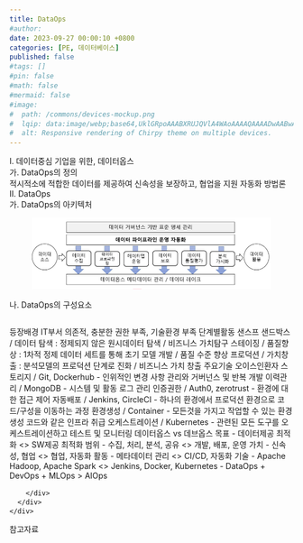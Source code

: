 ```yaml
---
title: DataOps
#author: 
date: 2023-09-27 00:00:10 +0800
categories: [PE, 데이터베이스]
published: false
#tags: []
#pin: false
#math: false
#mermaid: false
#image:
#  path: /commons/devices-mockup.png
#  lqip: data:image/webp;base64,UklGRpoAAABXRUJQVlA4WAoAAAAQAAAADwAABwAAQUxQSDIAAAARL0AmbZurmr57yyIiqE8oiG0bejIYEQTgqiDA9vqnsUSI6H+oAERp2HZ65qP/VIAWAFZQOCBCAAAA8AEAnQEqEAAIAAVAfCWkAALp8sF8rgRgAP7o9FDvMCkMde9PK7euH5M1m6VWoDXf2FkP3BqV0ZYbO6NA/VFIAAAA
#  alt: Responsive rendering of Chirpy theme on multiple devices.
---
```


<div class="post-wrap">
  <div class="para">
    <div class="para-title">
      I. 데이터중심 기업을 위한, 데이터옵스
    </div>
    <div class="para-cntnt">
      <div class="para">
        <div class="para-title">
          가. DataOps의 정의
        </div>
        <div class="para-cntnt">
            적시적소에 적합한 데이터를 제공하여 신속성을 보장하고, 협업을 지원 자동화 방법론
        </div>
      </div>
    </div>
  </div>
  
  <div class="para">
    <div class="para-title">
      II. DataOps
    </div>
    <div class="para-cntnt">
      <div class="para">
        <div class="para-title">
          가. DataOps의 아키텍처
        </div>
        <div class="para-cntnt">
          <figure class="post-figure">
            <img src="/assets/img/posts/DataOps.png" alt="DataOps">
<!--            <figcaption>Source: Unveiling the Metaverse: Exploring Emerging Trends, Multifaceted Perspectives, and Future Challenges</figcaption>-->
          </figure>
        </div>
      </div>
      <div class="para">
        <div class="para-title">
          나. DataOps의 구성요소
        </div>
        <div class="para-cntnt">
          <table class="post-table">
          </table>
          등장배경
  IT부서 의존적, 충분한 권한 부족, 기술환경 부족
단계별활동 샌스프
  샌드박스 / 데이터 탐색 :  정제되지 않은 원시데이터 탐색 / 비즈니스 가치탐구 
  스테이징 / 품질향상 : 1차적 정제 데이터 세트를 통해 초기 모델 개발 / 품질 수준 향상
  프로덕션 / 가치창출 : 분석모델의 프로덕션 단계로 진화 / 비즈니스 가치 창출
주요기술 오이스인환자
  스토리지 / Git, Dockerhub - 인위적인 변경 사항 관리와 거버넌스 및 반복 개발
  이력관리 / MongoDB - 시스템 및 활동 로그 관리
  인증권한 / Auth0, zerotrust - 환경에 대한 접근 제어
  자동배포 / Jenkins, CircleCI - 하나의 환경에서 프로덕션 환경으로 코드/구성을 이동하는 과정
  환경생성 / Container - 모든것을 가지고 작업할 수 있는 환경 생성 코드와 같은 인프라 취급
  오케스트레이션 / Kubernetes - 관련된 모든 도구를 오케스트레이션하고 테스트 및 모니터링
데이터옵스 vs 데브옵스 
  목표 - 데이터제공 최적화 &lt;&gt; SW제공 최적화
  범위 - 수집, 처리, 분석, 공유 &lt;&gt; 개발, 배포, 운영 
  가치 - 신속성, 협업 &lt;&gt; 협업, 자동화
  활동 - 메타데이터 관리 &lt;&gt; CI/CD, 자동화 
  기술 - Apache Hadoop, Apache Spark &lt;&gt; Jenkins, Docker, Kubernetes
- DataOps + DevOps + MLOps &gt; AIOps

        </div>
      </div>
    </div>
  </div>

  <div class="refr-wrap">
    <div class="refr-title">
        참고자료
    </div>
    <ol class="refr-list">
    <!--    <li>(나현식, 최대선) <a target="_blank" href="https://scienceon.kisti.re.kr/commons/util/originalView.do?cn=JAKO202225948430499&oCn=JAKO202225948430499&dbt=JAKO&journal=NJOU00291864">메타버스 보안 위협 요소 및 대응 방안 검토</a></li>-->
    <!--    <li>(M. Uddin, S. Manickam, H. Ullah, M. Obaidat and A. Dandoush) <a target="_blank" href="https://ieeexplore.ieee.org/abstract/document/10138386">Unveiling the Metaverse: Exploring Emerging Trends, Multifaceted Perspectives, and Future Challenges</a></li>-->
    </ol>
  </div>
</div>
